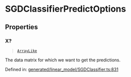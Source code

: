 # SGDClassifierPredictOptions

## Properties

### X?

> [`ArrayLike`](../types/ArrayLike.md)

The data matrix for which we want to get the predictions.

Defined in:  [generated/linear\_model/SGDClassifier.ts:831](https://github.com/transitive-bullshit/scikit-learn-ts/blob/122b3c0/packages/sklearn/src/generated/linear_model/SGDClassifier.ts#L831)
